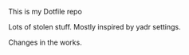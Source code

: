 This is my Dotfile repo

Lots of stolen stuff.  Mostly inspired by yadr settings.

Changes in the works.
